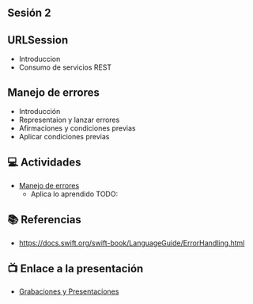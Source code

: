 Sesión 2
-

## URLSession
- Introduccion
- Consumo de servicios REST

## Manejo de errores
- Introducción
- Representaion y lanzar errores
- Afirmaciones y condiciones previas
- Aplicar condiciones previas

## 💻 Actividades
- [Manejo de errores](https://leetcode.com/playground/)
    - Aplica lo aprendido TODO:

## 📚 Referencias
- https://docs.swift.org/swift-book/LanguageGuide/ErrorHandling.html

## 📺 Enlace a la presentación 
- [Grabaciones y Presentaciones](/Grabaciones_y_Presentaciones.md)
